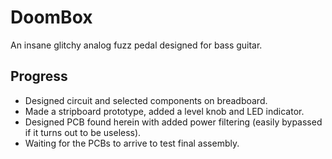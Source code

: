 # DoomBox
 An insane glitchy analog fuzz pedal designed for bass guitar.

## Progress

- Designed circuit and selected components on breadboard.
- Made a stripboard prototype, added a level knob and LED indicator.
- Designed PCB found herein with added power filtering (easily bypassed if it turns out to be useless).
- Waiting for the PCBs to arrive to test final assembly.
